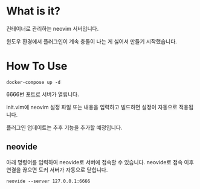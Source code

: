 # What is it?

컨테이너로 관리하는 neovim 서버입니다.

윈도우 환경에서 플러그인이 계속 충돌이 나는 게 싫어서 만들기 시작했습니다.

# How To Use

```shell
docker-compose up -d
```

6666번 포트로 서버가 열립니다.

init.vim에 neovim 설정 파일 또는 내용을 입력하고 빌드하면 설정이 자동으로 적용됩니다.

플러그인 업데이트는 추후 기능을 추가할 예정입니다.

## neovide

아래 명령어를 입력하여 neovide로 서버에 접속할 수 있습니다. neovide로 접속 이후 연결을 끊으면 도커 서버가 자동으로 닫힙니다.

```shell
neovide --server 127.0.0.1:6666
```

